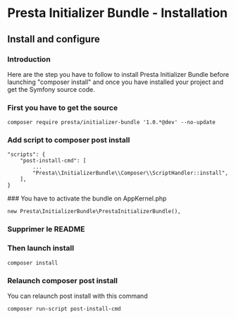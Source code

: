 Presta Initializer Bundle - Installation
========================================

## Install and configure

### Introduction

Here are the step you have to follow to install Presta Initializer Bundle before launching "composer install" and once 
you have installed your project and get the Symfony source code. 

### First you have to get the source

    composer require presta/initializer-bundle '1.0.*@dev' --no-update

### Add script to composer post install

    "scripts": {
        "post-install-cmd": [
            ...
            "Presta\\InitializerBundle\\Composer\\ScriptHandler::install",
        ],
    }

### You have to activate the bundle on AppKernel.php

    new Presta\InitializerBundle\PrestaInitializerBundle(),

### Supprimer le README

### Then launch install

    composer install
    
### Relaunch composer post install
 
You can relaunch post install with this command

    composer run-script post-install-cmd
